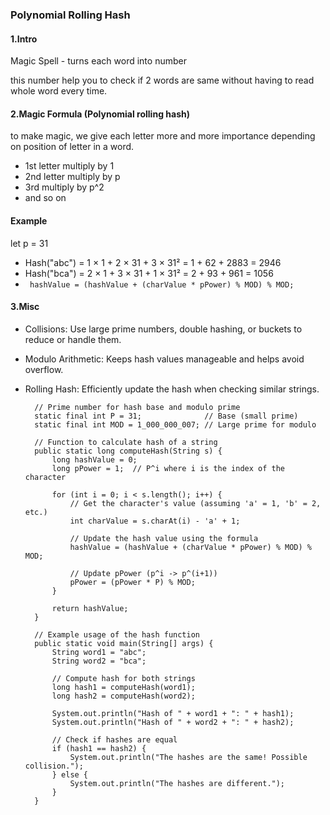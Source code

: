### Polynomial Rolling Hash

#### 1.Intro

Magic Spell - turns each word into number

this number help you to check if 2 words are same without having to read whole word every time.

#### 2.Magic Formula (Polynomial rolling hash)

to make magic, we give each letter more and more importance depending on position of letter in a word.

- 1st letter multiply by 1
- 2nd letter multiply by p
- 3rd multiply by p^2
- and so on

#### Example
let p = 31
- Hash("abc") = 1 × 1 + 2 × 31 + 3 × 31²
            = 1 + 62 + 2883
            = 2946
- Hash("bca") = 2 × 1 + 3 × 31 + 1 × 31²
            = 2 + 93 + 961
            = 1056
- ``` hashValue = (hashValue + (charValue * pPower) % MOD) % MOD;```
#### 3.Misc
- Collisions: Use large prime numbers, double hashing, or buckets to reduce or handle them.
- Modulo Arithmetic: Keeps hash values manageable and helps avoid overflow.
- Rolling Hash: Efficiently update the hash when checking similar strings.

  ```public class PolynomialRollingHash {
    // Prime number for hash base and modulo prime
    static final int P = 31;              // Base (small prime)
    static final int MOD = 1_000_000_007; // Large prime for modulo

    // Function to calculate hash of a string
    public static long computeHash(String s) {
        long hashValue = 0;
        long pPower = 1;  // P^i where i is the index of the character

        for (int i = 0; i < s.length(); i++) {
            // Get the character's value (assuming 'a' = 1, 'b' = 2, etc.)
            int charValue = s.charAt(i) - 'a' + 1;
            
            // Update the hash value using the formula
            hashValue = (hashValue + (charValue * pPower) % MOD) % MOD;

            // Update pPower (p^i -> p^(i+1))
            pPower = (pPower * P) % MOD;
        }

        return hashValue;
    }

    // Example usage of the hash function
    public static void main(String[] args) {
        String word1 = "abc";
        String word2 = "bca";
        
        // Compute hash for both strings
        long hash1 = computeHash(word1);
        long hash2 = computeHash(word2);

        System.out.println("Hash of " + word1 + ": " + hash1);
        System.out.println("Hash of " + word2 + ": " + hash2);

        // Check if hashes are equal
        if (hash1 == hash2) {
            System.out.println("The hashes are the same! Possible collision.");
        } else {
            System.out.println("The hashes are different.");
        }
    }

